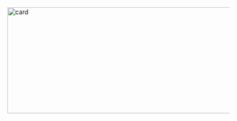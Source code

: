 <img width="680" height="240" alt="card" src="https://github.com/user-attachments/assets/6b3ad457-e578-4e89-aedd-82ae7cb68d73" />
